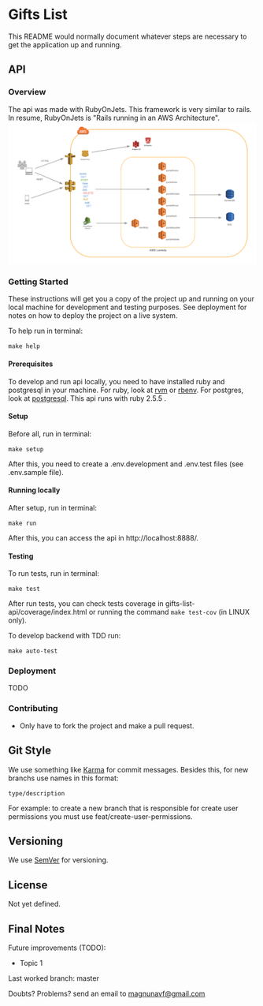 # Gifts List

This README would normally document whatever steps are necessary to get the application up and running.

## API
### Overview
The api was made with RubyOnJets. This framework is very similar to rails. In resume, RubyOnJets is "Rails running in an AWS Architecture".
![Jets Architecture](./images/jets-web-architecture.png)

### Getting Started

These instructions will get you a copy of the project up and running on your local machine for development and testing purposes. See deployment for notes on how to deploy the project on a live system.

To help run in terminal:
```
make help
```

#### Prerequisites
To develop and run api locally, you need to have installed ruby and postgresql in your machine.
For ruby, look at [rvm](https://rvm.io/) or [rbenv](https://github.com/rbenv/rbenv).
For postgres, look at [postgresql](https://www.postgresql.org/download/).
This api runs with ruby 2.5.5 .

#### Setup
Before all, run in terminal:
```
make setup
```
After this, you need to create a .env.development and .env.test files (see .env.sample file).

#### Running locally
After setup, run in terminal:
```
make run
```
After this, you can access the api in http://localhost:8888/.

#### Testing
To run tests, run in terminal:
```
make test
```
After run tests, you can check tests coverage in gifts-list-api/coverage/index.html or running the command `make test-cov` (in LINUX only).

To develop backend with TDD run:
```
make auto-test
```

### Deployment
TODO

### Contributing

* Only have to fork the project and make a pull request.

## Git Style

We use something like [Karma](http://karma-runner.github.io/1.0/dev/git-commit-msg.html) for commit messages.
Besides this, for new branchs use names in this format:
```
type/description
```
For example: to create a new branch that is responsible for create user permissions you must use feat/create-user-permissions.

## Versioning

We use [SemVer](http://semver.org/) for versioning.

## License

Not yet defined.

## Final Notes
Future improvements (TODO):
* Topic 1

Last worked branch: master

Doubts? Problems? send an email to magnunavf@gmail.com